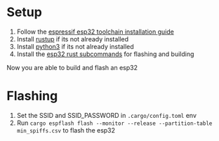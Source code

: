 # Setup

1. Follow the [espressif esp32 toolchain installation guide](https://docs.espressif.com/projects/esp-idf/en/latest/esp32/get-started/linux-macos-setup.html#step-1-install-prerequisites)
2. Install [rustup](https://rustup.rs/) if its not already installed
3. Install [python3](https://www.python.org/downloads/) if its not already installed
4. Install the [esp32 rust subcommands](https://github.com/esp-rs/esp-idf-template?tab=readme-ov-file#install-cargo-sub-commands) for flashing and building

Now you are able to build and flash an esp32

# Flashing
1. Set the SSID and SSID_PASSWORD in `.cargo/config.toml` env
2. Run `cargo espflash flash --monitor --release --partition-table min_spiffs.csv` to flash the esp32